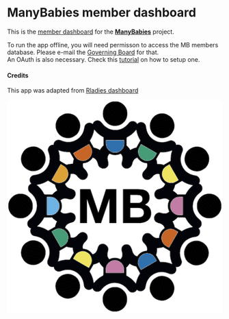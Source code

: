 # **ManyBabies** member dashboard

This is the [member dashboard](https://rodrigodalben.shinyapps.io/shiny_mb_map/) for the [**ManyBabies**](https://rodrigodalben.github.io/) project.

To run the app offline, you will need permisson to access the MB members database. Please e-mail the [Governing Board](mailto:manybabies-gb@mailman.stanford.edu) for that.  
An OAuth is also necessary. Check this [tutorial](https://josiahparry.com/post/2020-01-13-gs4-auth/) on how to setup one.

#### Credits
This app was adapted from [Rladies dashboard](https://github.com/rladies/rshinylady)

![](www/avatar-icon_cb.png)


